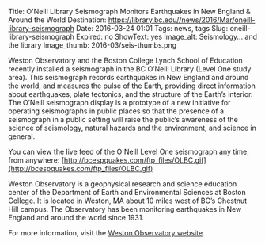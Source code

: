 Title: O'Neill Library Seismograph Monitors Earthquakes in New England & Around the World 
Destination: https://library.bc.edu//news/2016/Mar/oneill-library-seismograph 
Date: 2016-03-24 01:01 
Tags: news, tags 
Slug: oneill-library-seismograph 
Expired: no
ShowText: yes
Image_alt: Seismology... and the library
Image_thumb: 2016-03/seis-thumbs.png

Weston Observatory and the Boston College Lynch School of Education recently installed a seismograph in the BC O’Neill Library (Level One study area). This seismograph records earthquakes in New England and around the world, and measures the pulse of the Earth, providing direct information about earthquakes, plate tectonics, and the structure of the Earth’s interior. The O’Neill seismograph display is a prototype of a new initiative for operating seismographs in public places so that the presence of a seismograph in a public setting will raise the public’s awareness of the science of seismology, natural hazards and the environment, and science in general.

You can view the live feed of the O'Neill Level One seismograph any time, from anywhere: [http://bcespquakes.com/ftp_files/OLBC.gif](http://bcespquakes.com/ftp_files/OLBC.gif)

Weston Observatory is a geophysical research and science education center of the Department of Earth and Environmental Sciences at Boston College. It is located in Weston, MA about 10 miles west of BC’s Chestnut Hill campus. The Observatory has been monitoring earthquakes in New England and around the world since 1931.

For more information, visit the <a href="http://www.bc.edu/research/westonobservatory" target="_blank">Weston Observatory website</a>.

<!-- 

https://libsite.dev/news/2016/Mar/oneill-library-seismograph 

https://library.bc.edu//news/2016/Mar/oneill-library-seismograph 
--> 


